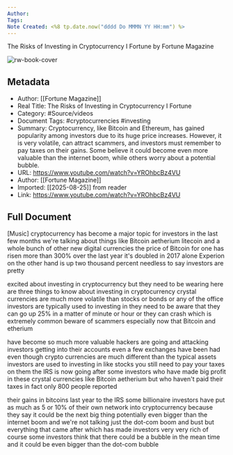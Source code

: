 ```yaml
---
Author: 
Tags:
Note Created: <%8 tp.date.now("dddd Do MMMN YY HH:mm") %>
---
```

The Risks of Investing in Cryptocurrency I Fortune by Fortune Magazine

![rw-book-cover](https://i.ytimg.com/vi/YROhbcBz4VU/maxresdefault.jpg)

## Metadata
- Author: [[Fortune Magazine]]
- Real Title: The Risks of Investing in Cryptocurrency I Fortune
- Category: #Source/videos
- Document Tags:  #cryptocurrencies  #investing 
- Summary: Cryptocurrency, like Bitcoin and Ethereum, has gained popularity among investors due to its huge price increases. However, it is very volatile, can attract scammers, and investors must remember to pay taxes on their gains. Some believe it could become even more valuable than the internet boom, while others worry about a potential bubble.
- URL: https://www.youtube.com/watch?v=YROhbcBz4VU
- Author: [[Fortune Magazine]]
- Imported: [[2025-08-25]] from reader
- Link: https://www.youtube.com/watch?v=YROhbcBz4VU

## Full Document
[Music] cryptocurrency has become a major topic for investors in the last few months we're talking about things like Bitcoin aetherium litecoin and a whole bunch of other new digital currencies the price of Bitcoin for one has risen more than 300% over the last year it's doubled in 2017 alone Experion on the other hand is up two thousand percent needless to say investors are pretty 

excited about investing in cryptocurrency but they need to be wearing here are three things to know about investing in cryptocurrency crystal currencies are much more volatile than stocks or bonds or any of the office investors are typically used to investing in they need to be aware that they can go up 25% in a matter of minute or hour or they can crash which is extremely common beware of scammers especially now that Bitcoin and etherium 

have become so much more valuable hackers are going and attacking investors getting into their accounts even a few exchanges have been had even though crypto currencies are much different than the typical assets investors are used to investing in like stocks you still need to pay your taxes on them the IRS is now going after some investors who have made big profit in these crystal currencies like Bitcoin aetherium but who haven't paid their taxes in fact only 800 people reported 

their gains in bitcoins last year to the IRS some billionaire investors have put as much as 5 or 10% of their own network into cryptocurrency because they say it could be the next big thing potentially even bigger than the internet boom and we're not talking just the dot-com boom and bust but everything that came after which has made investors very very rich of course some investors think that there could be a bubble in the mean time and it could be even bigger than the dot-com bubble
